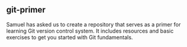 ## git-primer

Samuel has asked us to create a repository that serves as a primer for learning Git version control system. It includes resources and basic exercises to get you started with Git fundamentals.
